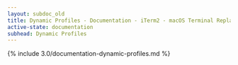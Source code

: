 ```yaml
---
layout: subdoc_old
title: Dynamic Profiles - Documentation - iTerm2 - macOS Terminal Replacement
active-state: documentation
subhead: Dynamic Profiles
---
```

{% include 3.0/documentation-dynamic-profiles.md %}

